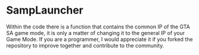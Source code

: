 # SampLauncher
Within the code there is a function that contains the common IP of the GTA SA game mode, it is only a matter of changing it to the general IP of your Game Mode. If you are a programmer, I would appreciate it if you forked the repository to improve together and contribute to the community.
